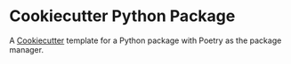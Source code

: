 # Cookiecutter Python Package

A [Cookiecutter](https://github.com/cookiecutter/cookiecutter) template for a Python package with Poetry as the package manager.
